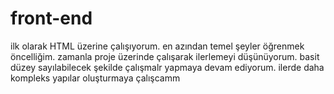 # front-end 
ilk olarak HTML üzerine çalışıyorum. en azından temel şeyler öğrenmek öncelliğim. zamanla proje üzerinde çalışarak ilerlemeyi düşünüyorum.
basit düzey sayılabilecek şekilde çalışmalr yapmaya devam ediyorum. ilerde daha kompleks yapılar oluşturmaya çalışcamm
